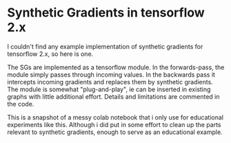 # Synthetic Gradients in tensorflow 2.x

I couldn't find any example implementation of synthetic gradients for tensorflow 2.x, so here is one.

The SGs are implemented as a tensorflow module. In the forwards-pass, the module simply passes through incoming values. In the backwards pass it intercepts incoming gradients and replaces them by synthetic gradients. The module is somewhat "plug-and-play", ie can be inserted in existing graphs with little additional effort. Details and limitations are commented in the code.

This is a snapshot of a messy colab notebook that i only use for educational experiments like this. Although i did put in some effort to clean up the parts relevant to synthetic gradients, enough to serve as an educational example.
